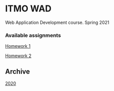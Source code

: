 # ITMO WAD

Web Application Development course. Spring 2021

### Available assignments
[Homework 1](assignments/homework1.md)

[Homework 2](assignments/homework2.md)

## Archive

[2020](archive.md)